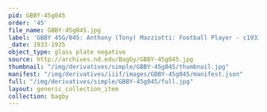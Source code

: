 ```yaml
---
pid: GBBY-45g045
order: '45'
file_name: GBBY-45g045.jpg
label: 'GBBY 45G/045: Anthony (Tony) Mazziotti: Football Player - c1933-1935'
_date: 1933-1935
object_type: glass plate negative
source: http://archives.nd.edu/Bagby/GBBY-45g045.jpg
thumbnail: "/img/derivatives/simple/GBBY-45g045/thumbnail.jpg"
manifest: "/img/derivatives/iiif/images/GBBY-45g045/manifest.json"
full: "/img/derivatives/simple/GBBY-45g045/full.jpg"
layout: generic_collection_item
collection: bagby
---
```

